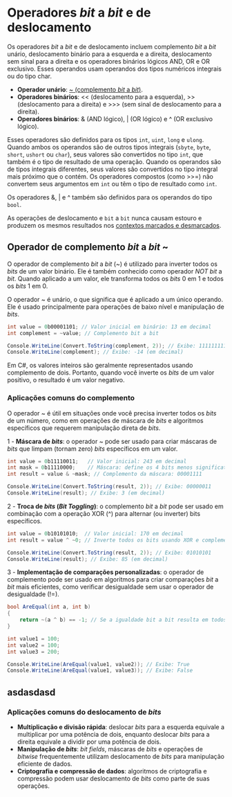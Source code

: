 # Operadores _bit_ a _bit_ e de deslocamento

Os operadores _bit_ a _bit_ e de deslocamento incluem complemento _bit_ a _bit_ unário, deslocamento binário para a esquerda e a direita, deslocamento sem sinal para a direita e os operadores binários lógicos AND, OR e OR exclusivo. Esses operandos usam operandos dos tipos numéricos integrais ou do tipo char.

- **Operador unário**: [~ (complemento _bit_ a _bit_)](#operador-de-complemento-bit-a-bit-).
- **Operadores binários**: << (deslocamento para a esquerda), >> (deslocamento para a direita) e >>> (sem sinal de deslocamento para a direita).
- **Operadores binários**: & (AND lógico), | (OR lógico) e ^ (OR exclusivo lógico).

Esses operadores são definidos para os tipos ```int```, ```uint```, ```long``` e ```ulong```. Quando ambos os operandos são de outros tipos integrais (```sbyte```, ```byte```, ```short```, ```ushort``` ou ```char```), seus valores são convertidos no tipo ```int```, que também é o tipo de resultado de uma operação. Quando os operandos são de tipos integrais diferentes, seus valores são convertidos no tipo integral mais próximo que o contém. Os operadores compostos (como >>=) não convertem seus argumentos em ```int``` ou têm o tipo de resultado como ```int```.

Os operadores &, | e ^ também são definidos para os operandos do tipo ```bool```.

As operações de deslocamento e ```bit``` a ```bit``` nunca causam estouro e produzem os mesmos resultados nos [contextos marcados e desmarcados](../types-variables/value-types/built-in-numeric-conversion.md#conversões-numéricas-explícitas).

## Operador de complemento _bit_ a _bit_ ~

O operador de complemento _bit_ a _bit_ (~) é utilizado para inverter todos os _bits_ de um valor binário. Ele é também conhecido como operador _NOT_ _bit_ a _bit_. Quando aplicado a um valor, ele transforma todos os _bits_ 0 em 1 e todos os _bits_ 1 em 0.

O operador ~ é unário, o que significa que é aplicado a um único operando. Ele é usado principalmente para operações de baixo nível e manipulação de _bits_.

```c#
int value = 0b00001101; // Valor inicial em binário: 13 em decimal 
int complement = ~value; // Complemento bit a bit

Console.WriteLine(Convert.ToString(complement, 2)); // Exibe: 11111111111111111111111111110010
Console.WriteLine(complement); // Exibe: -14 (em decimal)
```

Em C#, os valores inteiros são geralmente representados usando complemento de dois. Portanto, quando você inverte os _bits_ de um valor positivo, o resultado é um valor negativo.

### Aplicações comuns do complemento

O operador ~ é útil em situações onde você precisa inverter todos os _bits_ de um número, como em operações de máscara de _bits_ e algoritmos específicos que requerem manipulação direta de _bits_.

1 - **Máscara de _bits_**: o operador ~ pode ser usado para criar máscaras de _bits_ que limpam (tornam zero) _bits_ específicos em um valor.

```c#
int value = 0b11110011;   // Valor inicial: 243 em decimal
int mask = 0b11110000;    // Máscara: define os 4 bits menos significativos como 0
int result = value & ~mask; // Complemento da máscara: 00001111

Console.WriteLine(Convert.ToString(result, 2)); // Exibe: 00000011
Console.WriteLine(result); // Exibe: 3 (em decimal)
```

2 - **Troca de _bits_ (_Bit Toggling_)**: o complemento _bit_ a _bit_ pode ser usado em combinação com a operação XOR (^) para alternar (ou inverter) bits específicos.

```c#
int value = 0b10101010;  // Valor inicial: 170 em decimal
int result = value ^ ~0; // Inverte todos os bits usando XOR e complemento

Console.WriteLine(Convert.ToString(result, 2)); // Exibe: 01010101
Console.WriteLine(result); // Exibe: 85 (em decimal)
```

3 - **Implementação de comparações personalizadas**: o operador de complemento pode ser usado em algoritmos para criar comparações _bit_ a _bit_ mais eficientes, como verificar desigualdade sem usar o operador de desigualdade (!=).

```c#
bool AreEqual(int a, int b)
{
    return ~(a ^ b) == -1; // Se a igualdade bit a bit resulta em todos 1s (0xFFFFFFFF)
}

int value1 = 100;
int value2 = 100;
int value3 = 200;

Console.WriteLine(AreEqual(value1, value2)); // Exibe: True
Console.WriteLine(AreEqual(value1, value3)); // Exibe: False
```

## asdasdasd

### Aplicações comuns do deslocamento de _bits_

- **Multiplicação e divisão rápida**: deslocar _bits_ para a esquerda equivale a multiplicar por uma potência de dois, enquanto deslocar _bits_ para a direita equivale a dividir por uma potência de dois.
- **Manipulação de _bits_**: _bit fields_, máscaras de _bits_ e operações de _bitwise_ frequentemente utilizam deslocamento de _bits_ para manipulação eficiente de dados.
- **Criptografia e compressão de dados**: algoritmos de criptografia e compressão podem usar deslocamento de _bits_ como parte de suas operações.
